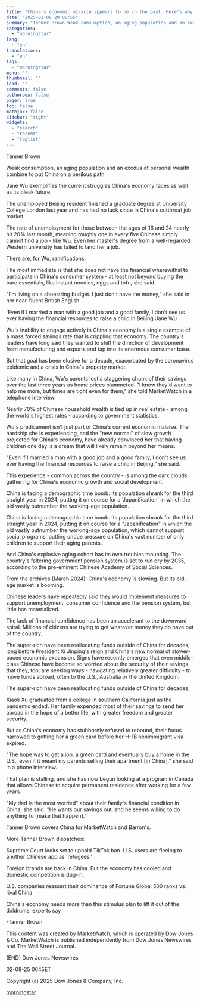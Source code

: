 ```yaml
---
title: "China's economic miracle appears to be in the past. Here's why the future looks bleaker and bleaker."
date: "2025-02-08 20:00:55"
summary: "Tanner Brown Weak consumption, an aging population and an exodus of personal wealth combine to put China on a perilous path Jane Wu exemplifies the current struggles China's economy faces as well as its bleak future. The unemployed Beijing resident finished a graduate degree at University College London last year..."
categories:
  - "morningstar"
lang:
  - "en"
translations:
  - "en"
tags:
  - "morningstar"
menu: ""
thumbnail: ""
lead: ""
comments: false
authorbox: false
pager: true
toc: false
mathjax: false
sidebar: "right"
widgets:
  - "search"
  - "recent"
  - "taglist"
---
```


Tanner Brown

Weak consumption, an aging population and an exodus of personal wealth combine to put China on a perilous path

Jane Wu exemplifies the current struggles China's economy faces as well as its bleak future.

The unemployed Beijing resident finished a graduate degree at University College London last year and has had no luck since in China's cutthroat job market.

The rate of unemployment for those between the ages of 16 and 24 nearly hit 20% last month, meaning roughly one in every five Chinese simply cannot find a job - like Wu. Even her master's degree from a well-regarded Western university has failed to land her a job.

There are, for Wu, ramifications.

The most immediate is that she does not have the financial wherewithal to participate in China's consumer system - at least not beyond buying the bare essentials, like instant noodles, eggs and tofu, she said.

"I'm living on a shoestring budget. I just don't have the money," she said in her near-fluent British English.

'Even if I married a man with a good job and a good family, I don't see us ever having the financial resources to raise a child in Beijing.'Jane Wu

Wu's inability to engage actively in China's economy is a single example of a mass forced savings rate that is crippling that economy. The country's leaders have long said they wanted to shift the direction of development from manufacturing and exports and tap into its enormous consumer base.

But that goal has been elusive for a decade, exacerbated by the coronavirus epidemic and a crisis in China's property market.

Like many in China, Wu's parents lost a staggering chunk of their savings over the last three years as home prices plummeted. "I know they'd want to help me more, but times are tight even for them," she told MarketWatch in a telephone interview.

Nearly 70% of Chinese household wealth is tied up in real estate - among the world's highest rates - according to government statistics.

Wu's predicament isn't just part of China's current economic malaise. The hardship she is experiencing, and the "new normal" of slow growth projected for China's economy, have already convinced her that having children one day is a dream that will likely remain beyond her means.

"Even if I married a man with a good job and a good family, I don't see us ever having the financial resources to raise a child in Beijing," she said.

This experience - common across the country - is among the dark clouds gathering for China's economic growth and social development.

China is facing a demographic time bomb. Its population shrank for the third straight year in 2024, putting it on course for a 'Japanification' in which the old vastly outnumber the working-age population.

China is facing a demographic time bomb. Its population shrank for the third straight year in 2024, putting it on course for a "Japanification" in which the old vastly outnumber the working-age population, which cannot support social programs, putting undue pressure on China's vast number of only children to support their aging parents.

And China's explosive aging cohort has its own troubles mounting. The country's faltering government pension system is set to run dry by 2035, according to the pre-eminent Chinese Academy of Social Sciences.

From the archives (March 2024): China's economy is slowing. But its old-age market is booming.

Chinese leaders have repeatedly said they would implement measures to support unemployment, consumer confidence and the pension system, but little has materialized.

The lack of financial confidence has been an accelerant to the downward spiral. Millions of citizens are trying to get whatever money they do have out of the country.

The super-rich have been reallocating funds outside of China for decades, long before President Xi Jinping's reign and China's new normal of slower-paced economic expansion. Signs have recently emerged that even middle-class Chinese have become so worried about the security of their savings that they, too, are seeking ways - navigating relatively greater difficulty - to move funds abroad, often to the U.S., Australia or the United Kingdom.

The super-rich have been reallocating funds outside of China for decades.

Xiaoli Xu graduated from a college in southern California just as the pandemic ended. Her family expended most of their savings to send her abroad in the hope of a better life, with greater freedom and greater security.

But as China's economy has stubbornly refused to rebound, their focus narrowed to getting her a green card before her H-1B nonimmigrant visa expired.

"The hope was to get a job, a green card and eventually buy a home in the U.S., even if it meant my parents selling their apartment [in China]," she said in a phone interview.

That plan is stalling, and she has now begun looking at a program in Canada that allows Chinese to acquire permanent residence after working for a few years.

"My dad is the most worried" about their family's financial condition in China, she said. "He wants our savings out, and he seems willing to do anything to [make that happen]."

Tanner Brown covers China for MarketWatch and Barron's.

More Tanner Brown dispatches:

Supreme Court looks set to uphold TikTok ban. U.S. users are fleeing to another Chinese app as 'refugees.'

Foreign brands are back in China. But the economy has cooled and domestic competition is dug-in.

U.S. companies reassert their dominance of Fortune Global 500 ranks vs. rival China

China's economy needs more than this stimulus plan to lift it out of the doldrums, experts say

-Tanner Brown

This content was created by MarketWatch, which is operated by Dow Jones & Co. MarketWatch is published independently from Dow Jones Newswires and The Wall Street Journal.

(END) Dow Jones Newswires

02-08-25 0645ET

Copyright (c) 2025 Dow Jones & Company, Inc.

[morningstar](https://www.morningstar.com/news/marketwatch/20250208174/chinas-economic-miracle-appears-to-be-in-the-past-heres-why-the-future-looks-bleaker-and-bleaker)
